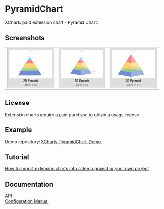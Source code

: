 # PyramidChart

XCharts paid extension chart - Pyramid Chart.

## Screenshots

<table>
    <tr>
        <td><img src="Documentation~/img/Pyramid01.png" alt="Pyramid01" /></td>
        <td><img src="Documentation~/img/Pyramid02.png" alt="Pyramid02" /></td>
        <td><img src="Documentation~/img/Pyramid03.png" alt="Pyramid03" /></td>
    </tr>
</table>

## License

Extension charts require a paid purchase to obtain a usage license.

## Example

Demo repository: [XCharts-PyramidChart-Demo](https://github.com/XCharts-Team/XCharts-PyramidChart-Demo) 

## Tutorial

[How to import extension charts into a demo project or your own project](https://github.com/XCharts-Team/XCharts-Demo)

## Documentation

[API](Documentation~/en/api.md)  
[Configuration Manual](Documentation~/en/configuration.md)
